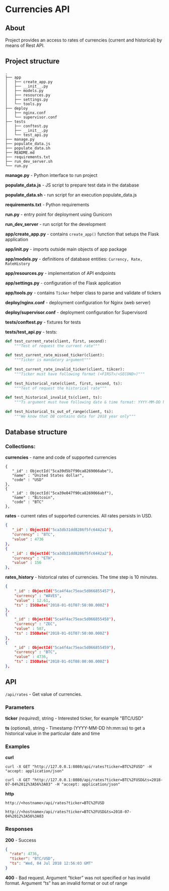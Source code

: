 # Currencies API

## About

Project provides an access to rates of currencies (current and historical) by means of Rest API. 

## Project structure

```
.
├── app
│   ├── create_app.py
│   ├── __init__.py
│   ├── models.py
│   ├── resources.py
│   ├── settings.py
│   └── tools.py
├── deploy
│   ├── nginx.conf
│   └── supervisor.conf
├── tests
│   ├── conftest.py
│   ├── __init__.py
│   └── test_api.py
├── manage.py
├── populate_data.js
├── populate_data.sh
├── README.md
├── requirements.txt
├── run_dev_server.sh
└── run.py

``` 

**manage.py** - Python interface to run project

**populate_data.js** - JS script to prepare test data in the database

**populate_data.sh** - run script for an execution populate_data.js

**requirements.txt** - Python requirements

**run.py** - entry point for deployment using Gunicorn

**run_dev_server** - run script for the development

**app/create_app.py** - contains `create_app()` function that setups the Flask application

**app/__init__.py** - imports outside main objects of app package

**app/models.py** - definitions of database entities: `Currency, Rate, RateHistory`

**app/resources.py** - implementation of API endpoints

**app/settings.py** - configuration of the Flask application

**app/tools.py** - contains `Ticker` helper class to parse and validate of tickers

**deploy/nginx.conf** - deployment configuration for Nginx (web server)

**deploy/supervisor.conf** - deployment configuration for Supervisord

**tests/conftest.py** - fixtures for tests

**tests/test_api.py** - tests:

```python
def test_current_rate(client, first, second):
    """Test of request the current rate"""
    
def test_current_rate_missed_ticker(client):
    """Ticker is mandatory argument"""
    
def test_current_rate_invalid_ticker(client, tikcer):
    """Ticker must have following format (<FIRST>/<SECOND>)"""
    
def test_historical_rate(client, first, second, ts):
    """Test of request the historical rate"""
    
def test_historical_invalid_ts(client, ts):
    """Ts argument must have following date & time format: YYYY-MM-DD hh:mm:ss"""
    
def test_historical_ts_out_of_range(client, ts):
    """We know that DB contains data for 2018 year only"""           
```


## Database structure
 
### Collections:
 
 **currencies** - name and code of supported currencies
 
 ```
{
	"_id" : ObjectId("5ca39d5b7f90ca8269066abe"),
	"name" : "United States dollar",
	"code" : "USD"
},
{
	"_id" : ObjectId("5ca39e047f90ca8269066abf"),
	"name" : "Bitcoin",
	"code" : "BTC"
},

 ```
 
 **rates** - current rates of supported currencies. All rates persists in USD.
 
 
 ```json
 {
	"_id" : ObjectId("5ca3db31dd8286f5fc6442a1"),
	"currency" : "BTC",
	"value" : 4736
},
{
	"_id" : ObjectId("5ca3db31dd8286f5fc6442a2"),
	"currency" : "ETH",
	"value" : 156
},
```

**rates_history** - historical rates of currencies. The time step is 10 minutes.

```json
{
	"_id" : ObjectId("5ca4f4ac75eac5d066855457"),
	"currency" : "WAVES",
	"value" : 12.61,
	"ts" : ISODate("2018-01-01T07:50:00.000Z")
},
{
	"_id" : ObjectId("5ca4f4ac75eac5d066855458"),
	"currency" : "ZEC",
	"value" : 587,
	"ts" : ISODate("2018-01-01T07:50:00.000Z")
},
{
	"_id" : ObjectId("5ca4f4ac75eac5d066855459"),
	"currency" : "BTC",
	"value" : 4736,
	"ts" : ISODate("2018-01-01T08:00:00.000Z")
},
```

## API

`/api/rates` - Get value of currencies.

### Parameters

**ticker** _(required)_, string - Interested ticker, for example "BTC/USD"

**ts** (optional), string - Timestamp (YYYY-MM-DD hh:mm:ss) to get a historical value in the particular date and time

### Examples

**curl**

`curl -X GET "http://127.0.0.1:8080/api/rates?ticker=BTC%2FUSD" -H "accept: application/json"`

`curl -X GET "http://127.0.0.1:8080/api/rates?ticker=BTC%2FUSD&ts=2018-07-04%2012%3A56%3A03" -H "accept: application/json"`


**http**

`http://<hostname>/api/rates?ticker=BTC%2FUSD`

`http://<hostname>/api/rates?ticker=BTC%2FUSD&ts=2018-07-04%2012%3A56%3A03`


### Responses

**200** - Success

```json
{
  "rate": 4736,
  "ticker": "BTC/USD",
  "ts": "Wed, 04 Jul 2018 12:56:03 GMT"
}
```

**400** - Bad request. Argument “ticker” was not specified or has invalid format. Argument “ts” has an invalid format or out of range
